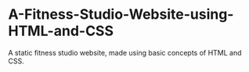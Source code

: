 # A-Fitness-Studio-Website-using-HTML-and-CSS
A static fitness studio website, made using basic concepts of HTML and CSS.
